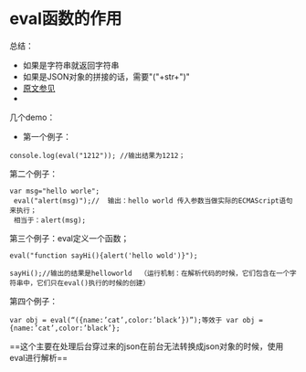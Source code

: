# eval函数的作用

总结：
- 如果是字符串就返回字符串
- 如果是JSON对象的拼接的话，需要"("+str+")"
- [原文参见](https://blog.csdn.net/xm393392625/article/details/80359473 )
- 


几个demo：
- 第一个例子： 

```
console.log(eval("1212")); //输出结果为1212；
```


第二个例子： 

```
var msg="hello worle";
 eval("alert(msg)");//  输出：hello world 传入参数当做实际的ECMAScript语句来执行；
 相当于：alert(msg);
```


第三个例子：eval定义一个函数；

```
eval("function sayHi(){alert('hello wold')}");

sayHi();//输出的结果是helloworld  （运行机制：在解析代码的时候，它们包含在一个字符串中，它们只在eval()执行的时候的创建）
```
第四个例子：

```
var obj = eval(“({name:’cat’,color:’black’})”);等效于 var obj = {name:’cat’,color:’black’};
```

==这个主要在处理后台穿过来的json在前台无法转换成json对象的时候，使用eval进行解析==


